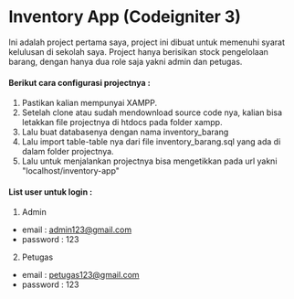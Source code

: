 # Inventory App (Codeigniter 3)

Ini adalah project pertama saya, project ini dibuat untuk memenuhi syarat kelulusan di sekolah saya. Project hanya berisikan stock pengelolaan barang, dengan hanya dua role saja yakni admin dan petugas.

<h4>Berikut cara configurasi projectnya : </h4>

1. Pastikan kalian mempunyai XAMPP.
2. Setelah clone atau sudah mendownload source code nya, kalian bisa letakkan file projectnya di htdocs pada folder xampp.
3. Lalu buat databasenya dengan nama inventory_barang
4. Lalu import table-table nya dari file inventory_barang.sql yang ada di dalam folder projectnya.
5. Lalu untuk menjalankan projectnya bisa mengetikkan pada url yakni "localhost/inventory-app"


<h4>List user untuk login : </h4>

1. Admin
- email : admin123@gmail.com
- password : 123

2. Petugas
- email : petugas123@gmail.com
- password : 123
